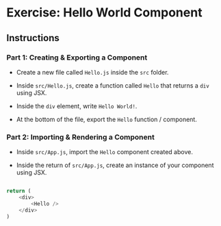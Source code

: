 # Exercise: Hello World Component

## Instructions

### Part 1: Creating & Exporting a Component

- Create a new file called `Hello.js` inside the `src` folder. 

- Inside `src/Hello.js`, create a function called `Hello` that returns a `div` using JSX.

- Inside the `div` element, write `Hello World!`.

- At the bottom of the file, export the `Hello` function / component.

### Part 2: Importing & Rendering a Component

- Inside `src/App.js`, import the `Hello` component created above. 

- Inside the return of `src/App.js`, create an instance of your component using JSX.

``` js

return (
    <div>
        <Hello />
    </div>
)